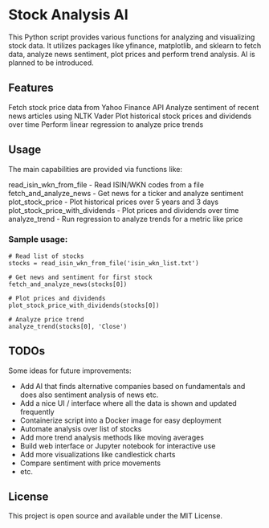 # Stock Analysis AI
This Python script provides various functions for analyzing and visualizing stock data. It utilizes packages like yfinance, matplotlib, and sklearn to fetch data, analyze news sentiment, plot prices and perform trend analysis. AI is planned to be introduced.

## Features
Fetch stock price data from Yahoo Finance API
Analyze sentiment of recent news articles using NLTK Vader
Plot historical stock prices and dividends over time
Perform linear regression to analyze price trends

## Usage
The main capabilities are provided via functions like:

read_isin_wkn_from_file - Read ISIN/WKN codes from a file
fetch_and_analyze_news - Get news for a ticker and analyze sentiment
plot_stock_price - Plot historical prices over 5 years and 3 days
plot_stock_price_with_dividends - Plot prices and dividends over time
analyze_trend - Run regression to analyze trends for a metric like price

### Sample usage:

```
# Read list of stocks  
stocks = read_isin_wkn_from_file('isin_wkn_list.txt')

# Get news and sentiment for first stock
fetch_and_analyze_news(stocks[0]) 

# Plot prices and dividends 
plot_stock_price_with_dividends(stocks[0])

# Analyze price trend
analyze_trend(stocks[0], 'Close')
```

## TODOs
Some ideas for future improvements:

- Add AI that finds alternative companies based on fundamentals and does also sentiment analysis of news etc.
- Add a nice UI / interface where all the data is shown and updated frequently
- Containerize script into a Docker image for easy deployment
- Automate analysis over list of stocks
- Add more trend analysis methods like moving averages
- Build web interface or Jupyter notebook for interactive use
- Add more visualizations like candlestick charts
- Compare sentiment with price movements
- etc.

## License
This project is open source and available under the MIT License.
